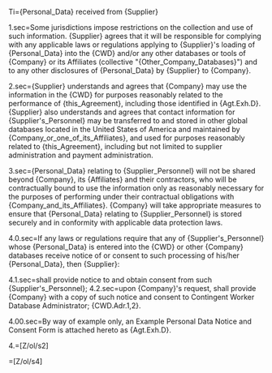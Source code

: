Ti={Personal_Data} received from {Supplier}

1.sec=Some jurisdictions impose restrictions on the collection and use of such information. {Supplier} agrees that it will be responsible for complying with any applicable laws or regulations applying to {Supplier}'s loading of {Personal_Data} into the {CWD} and/or any other databases or tools of {Company} or its Affiliates (collective "{Other_Company_Databases}") and to any other disclosures of {Personal_Data} by {Supplier} to {Company}.

2.sec={Supplier} understands and agrees that {Company} may use the information in the {CWD} for purposes reasonably related to the performance of {this_Agreement}, including those identified in {Agt.Exh.D}. {Supplier} also understands and agrees that contact information for {Supplier's_Personnel} may be transferred to and stored in other global databases located in the United States of America and maintained by {Company_or_one_of_its_Affiliates}, and used for purposes reasonably related to {this_Agreement}, including but not limited to supplier administration and payment administration.

3.sec={Personal_Data} relating to {Supplier_Personnel} will not be shared beyond {Company}, its {Affiliates} and their contractors, who will be contractually bound to use the information only as reasonably necessary for the purposes of performing under their contractual obligations with {Company_and_its_Affiliates}. {Company} will take appropriate measures to ensure that {Personal_Data} relating to {Supplier_Personnel} is stored securely and in conformity with applicable data protection laws.

4.0.sec=If any laws or regulations require that any of {Supplier's_Personnel} whose {Personal_Data} is entered into the {CWD} or other {Company} databases receive notice of or consent to such processing of his/her {Personal_Data}, then {Supplier}:

4.1.sec=shall provide notice to and obtain consent from such {Supplier's_Personnel};
4.2.sec=upon {Company}'s request, shall provide {Company} with a copy of such notice and consent to Contingent Worker Database Administrator; {CWD.Adr.1,2}.

4.00.sec=By way of example only, an Example Personal Data Notice and Consent Form is attached hereto as {Agt.Exh.D}.

4.=[Z/ol/s2]

=[Z/ol/s4]

